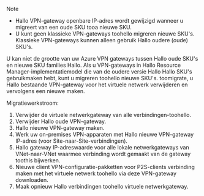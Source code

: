 > [!NOTE]
> * Hallo VPN-gateway openbare IP-adres wordt gewijzigd wanneer u migreert van een oude SKU tooa nieuwe SKU.
> * U kunt geen klassieke VPN-gateways toohello migreren nieuwe SKU's. Klassieke VPN-gateways kunnen alleen gebruik Hallo oudere (oude) SKU's.
> 

U kan niet de grootte van uw Azure VPN gateways tussen Hallo oude SKU's en nieuwe SKU families Hallo. Als u VPN-gateways in Hallo Resource Manager-implementatiemodel die van de oudere versie Hallo Hallo SKU's gebruikmaken hebt, kunt u migreren toohello nieuwe SKU's. toomigrate, u Hallo bestaande VPN-gateway voor het virtuele netwerk verwijderen en vervolgens een nieuwe maken.

Migratiewerkstroom:

1. Verwijder de virtuele netwerkgateway van alle verbindingen-toohello.
2. Verwijder Hallo oude VPN-gateway.
3. Hallo nieuwe VPN-gateway maken.
4. Werk uw on-premises VPN-apparaten met Hallo nieuwe VPN-gateway IP-adres (voor Site-naar-Site-verbindingen).
5. Hallo gateway IP-adreswaarde voor alle lokale netwerkgateways van VNet-naar-VNet waarmee verbinding wordt gemaakt van de gateway toothis bijwerken.
6. Nieuwe client VPN-configuratie-pakketten voor P2S-clients verbinding maken met het virtuele netwerk toohello via deze VPN-gateway downloaden.
7. Maak opnieuw Hallo verbindingen toohello virtuele netwerkgateway.
